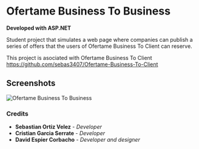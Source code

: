 # Ofertame Business To Business

**Developed with ASP.NET**

Student project that simulates a web page where companies can publish a series of offers that the users of Ofertame Business To Client can reserve.

This project is asociated with Ofertame Business To Client https://github.com/sebas3407/Ofertame-Business-To-Client

## Screenshots

![Ofertame Business To Business](https://i.ibb.co/jMXfzSm/ofertame-b2b.png)

### Credits

- **Sebastian Ortiz Velez** - *Developer*
- **Cristian Garcia Serrate** - *Developer*
- **David Espier Corbacho** - *Developer and designer*

